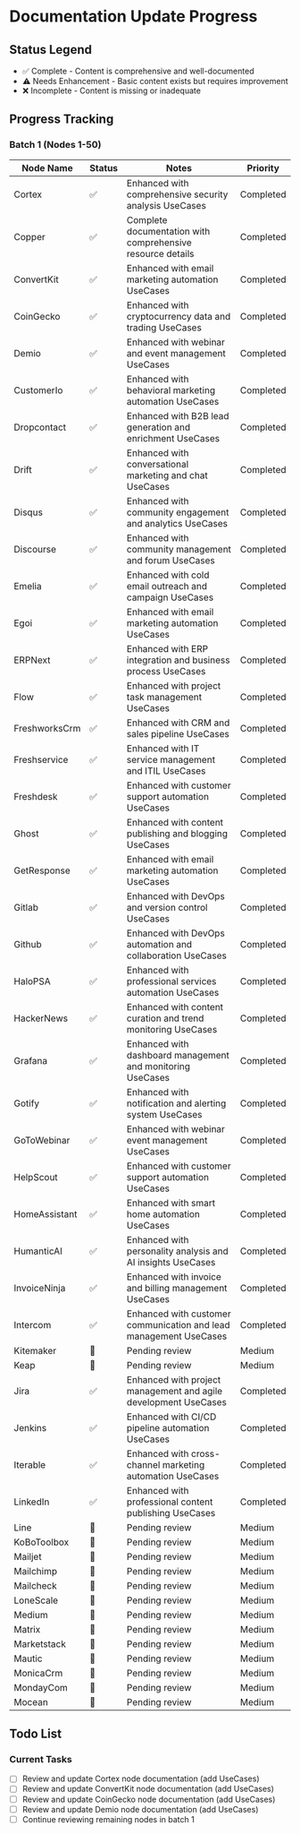 # Documentation Update Progress

## Status Legend
- ✅ Complete - Content is comprehensive and well-documented
- ⚠️ Needs Enhancement - Basic content exists but requires improvement
- ❌ Incomplete - Content is missing or inadequate

## Progress Tracking

### Batch 1 (Nodes 1-50)

| Node Name | Status | Notes | Priority |
|-----------|--------|-------|----------|
| Cortex | ✅ | Enhanced with comprehensive security analysis UseCases | Completed |
| Copper | ✅ | Complete documentation with comprehensive resource details | Completed |
| ConvertKit | ✅ | Enhanced with email marketing automation UseCases | Completed |
| CoinGecko | ✅ | Enhanced with cryptocurrency data and trading UseCases | Completed |
| Demio | ✅ | Enhanced with webinar and event management UseCases | Completed |
| CustomerIo | ✅ | Enhanced with behavioral marketing automation UseCases | Completed |
| Dropcontact | ✅ | Enhanced with B2B lead generation and enrichment UseCases | Completed |
| Drift | ✅ | Enhanced with conversational marketing and chat UseCases | Completed |
| Disqus | ✅ | Enhanced with community engagement and analytics UseCases | Completed |
| Discourse | ✅ | Enhanced with community management and forum UseCases | Completed |
| Emelia | ✅ | Enhanced with cold email outreach and campaign UseCases | Completed |
| Egoi | ✅ | Enhanced with email marketing automation UseCases | Completed |
| ERPNext | ✅ | Enhanced with ERP integration and business process UseCases | Completed |
| Flow | ✅ | Enhanced with project task management UseCases | Completed |
| FreshworksCrm | ✅ | Enhanced with CRM and sales pipeline UseCases | Completed |
| Freshservice | ✅ | Enhanced with IT service management and ITIL UseCases | Completed |
| Freshdesk | ✅ | Enhanced with customer support automation UseCases | Completed |
| Ghost | ✅ | Enhanced with content publishing and blogging UseCases | Completed |
| GetResponse | ✅ | Enhanced with email marketing automation UseCases | Completed |
| Gitlab | ✅ | Enhanced with DevOps and version control UseCases | Completed |
| Github | ✅ | Enhanced with DevOps automation and collaboration UseCases | Completed |
| HaloPSA | ✅ | Enhanced with professional services automation UseCases | Completed |
| HackerNews | ✅ | Enhanced with content curation and trend monitoring UseCases | Completed |
| Grafana | ✅ | Enhanced with dashboard management and monitoring UseCases | Completed |
| Gotify | ✅ | Enhanced with notification and alerting system UseCases | Completed |
| GoToWebinar | ✅ | Enhanced with webinar event management UseCases | Completed |
| HelpScout | ✅ | Enhanced with customer support automation UseCases | Completed |
| HomeAssistant | ✅ | Enhanced with smart home automation UseCases | Completed |
| HumanticAI | ✅ | Enhanced with personality analysis and AI insights UseCases | Completed |
| InvoiceNinja | ✅ | Enhanced with invoice and billing management UseCases | Completed |
| Intercom | ✅ | Enhanced with customer communication and lead management UseCases | Completed |
| Kitemaker | 🔄 | Pending review | Medium |
| Keap | 🔄 | Pending review | Medium |
| Jira | ✅ | Enhanced with project management and agile development UseCases | Completed |
| Jenkins | ✅ | Enhanced with CI/CD pipeline automation UseCases | Completed |
| Iterable | ✅ | Enhanced with cross-channel marketing automation UseCases | Completed |
| LinkedIn | ✅ | Enhanced with professional content publishing UseCases | Completed |
| Line | 🔄 | Pending review | Medium |
| KoBoToolbox | 🔄 | Pending review | Medium |
| Mailjet | 🔄 | Pending review | Medium |
| Mailchimp | 🔄 | Pending review | Medium |
| Mailcheck | 🔄 | Pending review | Medium |
| LoneScale | 🔄 | Pending review | Medium |
| Medium | 🔄 | Pending review | Medium |
| Matrix | 🔄 | Pending review | Medium |
| Marketstack | 🔄 | Pending review | Medium |
| Mautic | 🔄 | Pending review | Medium |
| MonicaCrm | 🔄 | Pending review | Medium |
| MondayCom | 🔄 | Pending review | Medium |
| Mocean | 🔄 | Pending review | Medium |

## Todo List

### Current Tasks
- [ ] Review and update Cortex node documentation (add UseCases)
- [ ] Review and update ConvertKit node documentation (add UseCases)
- [ ] Review and update CoinGecko node documentation (add UseCases)
- [ ] Review and update Demio node documentation (add UseCases)
- [ ] Continue reviewing remaining nodes in batch 1